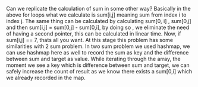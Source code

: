 Can we replicate the calculation of sum in some other way? Basically in the
above for loops what we calculate is sum[i,j] meaning sum from index i to
index j. The same thing can be calculated by calculating sum[0, i] , sum[0,j]
and then sum[i,j] = sum[0,j] - sum[0,i], by doing so , we eliminate the need
of having a second pointer, this can be calculated in linear time. Now, if
sum[i,j] == 7, thats all you want. At this stage this problem has some
similarities with 2 sum problem. In two sum problem we used hashmap, we can
use hashmap here as well to record the sum as key and the difference between
sum and target as value. While iterating through the array, the moment we see a key which is difference between
sum and target, we can safely increase the count of result as we know there exists a sum[0,i] which we already recorded in the map.
​